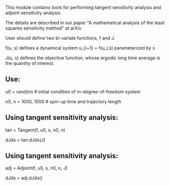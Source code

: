 This module contains tools for performing tangent sensitivity analysis
and adjoint sensitivity analysis.

The details are described in our paper
"A mathematical analysis of the least squares sensitivity method"
at arXiv

User should define two bi-variate functions, f and J.

f(u, s) defines a dynamical system u_{i+1} = f(u_i,s) parameterized by s

J(u, s) defines the objective function, whose ergodic long time average
        is the quantity of interest.

Use:
----

u0 = rand(m)       # initial condition of m-degree-of-freedom system

n0, n = 1000, 1000 # spin-up time and trajectory length

Using tangent sensitivity analysis:
-----------------------------------

tan = Tangent(f, u0, s, n0, n)

dJds = tan.dJds(J)

Using tangent sensitivity analysis:
-----------------------------------

adj = Adjoint(f, u0, s, n0, n, J)

dJds = adj.dJds()

